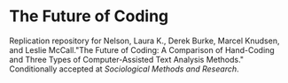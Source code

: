 # The Future of Coding

Replication repository for Nelson, Laura K., Derek Burke, Marcel Knudsen, and Leslie McCall."The Future of Coding: A Comparison of Hand-Coding and Three Types of Computer-Assisted Text Analysis Methods." Conditionally accepted at *Sociological Methods and Research*.
